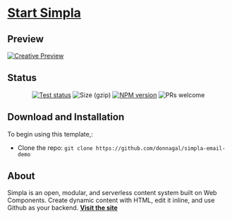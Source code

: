 # [Start Simpla](https://www.simplajs.org/)



## Preview

[![Creative Preview](hhttps://camo.githubusercontent.com/2386d7c94de5a001912fa344294a8f845a24fb5a/68747470733a2f2f7777772e73696d706c616a732e6f72672f6173736574732f7075626c69632f6c6f676f2e706e67)](https://www.simplajs.org/)


## Status

<p align="center">
  <a href="https://travis-ci.org/simplajs/simpla"><img src="https://travis-ci.org/simplajs/simpla.svg?branch=master" alt="Test status"></a>
  <img src="http://img.badgesize.io/https://unpkg.com/simpla?compression=gzip&label=size%20(gzip)" alt="Size (gzip)">
  <a href="https://www.npmjs.com/package/simpla"><img src="https://img.shields.io/npm/v/simpla.svg" alt="NPM version"></a>
  <img src="https://img.shields.io/badge/PRs-welcome-brightgreen.svg" alt="PRs welcome">
</p>

## Download and Installation

To begin using this template,:
* Clone the repo: `git clone https://github.com/donnagal/simpla-email-demo`

## About
Simpla is an open, modular, and serverless content system built on Web Components. Create dynamic content with HTML, edit it inline, and use Github as your backend.
**[Visit the site](https://www.simplajs.org/)**

